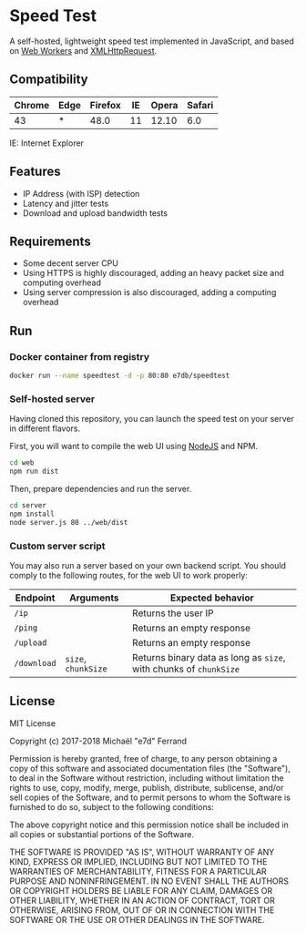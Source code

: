 # Speed Test

A self-hosted, lightweight speed test implemented in JavaScript, and based on [Web Workers](https://developer.mozilla.org/docs/Web/API/Web_Workers_API) and [XMLHttpRequest](https://developer.mozilla.org/docs/Web/API/XMLHttpRequest).

## Compatibility

| Chrome | Edge | Firefox | IE | Opera | Safari |
|--------|------|---------|----|-------|--------|
| 43     | *    | 48.0    | 11 | 12.10 | 6.0    |

IE: Internet Explorer

## Features

* IP Address (with ISP) detection
* Latency and jitter tests
* Download and upload bandwidth tests

## Requirements

* Some decent server CPU
* Using HTTPS is highly discouraged, adding an heavy packet size and computing overhead
* Using server compression is also discouraged, adding a computing overhead

## Run

### Docker container from registry

```sh
docker run --name speedtest -d -p 80:80 e7db/speedtest
```

### Self-hosted server

Having cloned this repository, you can launch the speed test on your server in different flavors.

First, you will want to compile the web UI using [NodeJS](https://nodejs.org/) and NPM.

```sh
cd web
npm run dist
```

Then, prepare dependencies and run the server.


```sh
cd server
npm install
node server.js 80 ../web/dist
```

### Custom server script

You may also run a server based on your own backend script. You should comply to the following routes, for the web UI to work properly:

| Endpoint    | Arguments           | Expected behavior         |
|-------------|---------------------|---------------------------|
| `/ip`       |                     | Returns the user IP       |
| `/ping`     |                     | Returns an empty response |
| `/upload`   |                     | Returns an empty response |
| `/download` | `size`, `chunkSize` | Returns binary data as long as `size`, with chunks of `chunkSize` |

## License 

MIT License

Copyright (c) 2017-2018 Michaël "e7d" Ferrand

Permission is hereby granted, free of charge, to any person obtaining a copy
of this software and associated documentation files (the "Software"), to deal
in the Software without restriction, including without limitation the rights
to use, copy, modify, merge, publish, distribute, sublicense, and/or sell
copies of the Software, and to permit persons to whom the Software is
furnished to do so, subject to the following conditions:

The above copyright notice and this permission notice shall be included in all
copies or substantial portions of the Software.

THE SOFTWARE IS PROVIDED "AS IS", WITHOUT WARRANTY OF ANY KIND, EXPRESS OR
IMPLIED, INCLUDING BUT NOT LIMITED TO THE WARRANTIES OF MERCHANTABILITY,
FITNESS FOR A PARTICULAR PURPOSE AND NONINFRINGEMENT. IN NO EVENT SHALL THE
AUTHORS OR COPYRIGHT HOLDERS BE LIABLE FOR ANY CLAIM, DAMAGES OR OTHER
LIABILITY, WHETHER IN AN ACTION OF CONTRACT, TORT OR OTHERWISE, ARISING FROM,
OUT OF OR IN CONNECTION WITH THE SOFTWARE OR THE USE OR OTHER DEALINGS IN THE
SOFTWARE.
